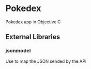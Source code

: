 # Pokedex

Pokedex app in Objective C

## External Libraries

 ### jsonmodel
  Use to map the JSON sended by the API
